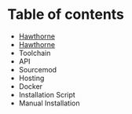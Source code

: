 # Table of contents

* [Hawthorne](README.md)
* [Hawthorne](hawthorne.md)
* Toolchain
* API
* Sourcemod
* Hosting
* Docker
* Installation Script
* Manual Installation

